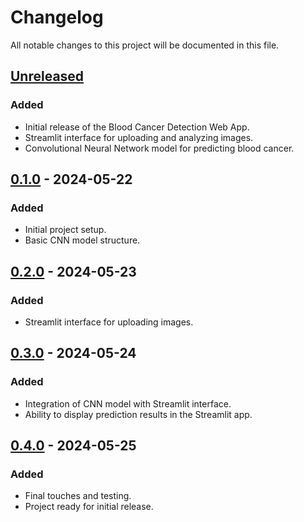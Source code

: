 # Changelog

All notable changes to this project will be documented in this file.

## [Unreleased]

### Added
- Initial release of the Blood Cancer Detection Web App.
- Streamlit interface for uploading and analyzing images.
- Convolutional Neural Network model for predicting blood cancer.

## [0.1.0] - 2024-05-22

### Added
- Initial project setup.
- Basic CNN model structure.

## [0.2.0] - 2024-05-23

### Added
- Streamlit interface for uploading images.

## [0.3.0] - 2024-05-24

### Added
- Integration of CNN model with Streamlit interface.
- Ability to display prediction results in the Streamlit app.

## [0.4.0] - 2024-05-25

### Added
- Final touches and testing.
- Project ready for initial release.

[Unreleased]: https://github.com/yourusername/blood-cancer-detection/compare/v0.4.0...HEAD
[0.4.0]: [https://github.com/yourusername/blood-cancer-detection](https://github.com/detoxdotclasher/bloodcancerdetection)/compare/v0.3.0...v0.4.0
[0.3.0]: [https://github.com/yourusername/blood-cancer-detection](https://github.com/detoxdotclasher/bloodcancerdetection)/compare/v0.2.0...v0.3.0
[0.2.0]: [https://github.com/yourusername/blood-cancer-detection](https://github.com/detoxdotclasher/bloodcancerdetection)/compare/v0.1.0...v0.2.0
[0.1.0]: [https://github.com/yourusername/blood-cancer-detection](https://github.com/detoxdotclasher/bloodcancerdetection)/releases/tag/v0.1.0
